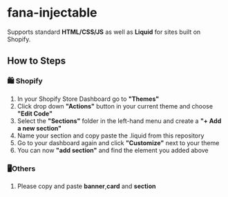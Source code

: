 # fana-injectable

Supports standard **HTML/CSS/JS** as well as **Liquid** for sites built on Shopify. 

## How to Steps

### 🛍️ Shopify
1. In your Shopify Store Dashboard go to **"Themes"**
2. Click drop down **"Actions"** button in your current theme and choose **"Edit Code"**
3. Select the **"Sections"** folder in the left-hand menu and create a **"+ Add a new section"**
4. Name your section and copy paste the .liquid from this repository
5. Go to your dashboard again and click **"Customize"** next to your theme
6. You can now **"add section"** and find the element you added above

### 🖥️Others
1. Please copy and paste **banner**,**card** and **section** 
